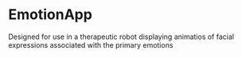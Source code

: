 # EmotionApp
Designed for use in a therapeutic robot displaying animatios of facial expressions associated with the primary emotions
